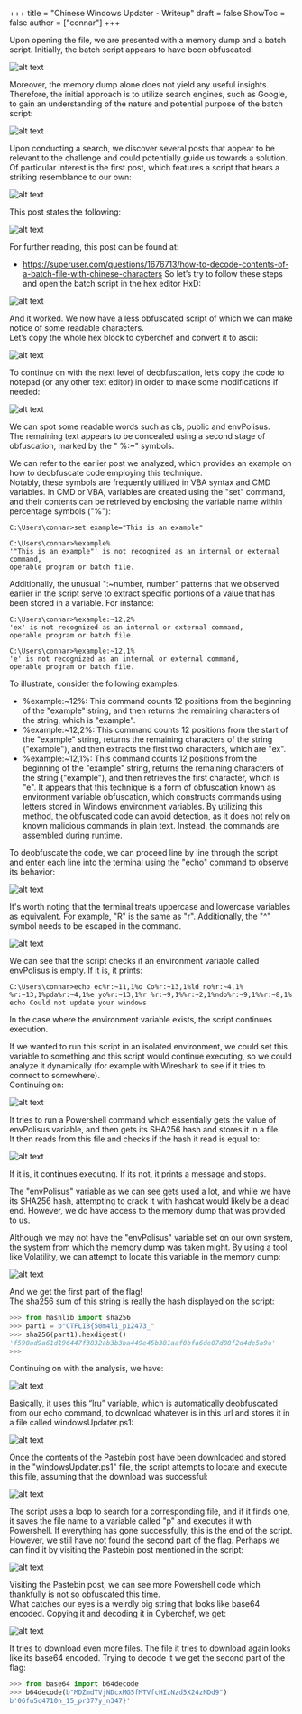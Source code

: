 +++
title = "Chinese Windows Updater - Writeup"
draft = false
ShowToc = false
author = ["connar"]
+++

Upon opening the file, we are presented with a memory dump and a batch script. Initially, the batch script appears to have been obfuscated:  

![alt text](/posts/writeups/ctflib/chinesewindowsupdater/cwu1.png)  

Moreover, the memory dump alone does not yield any useful insights.  
Therefore, the initial approach is to utilize search engines, such as Google, to gain an understanding of the nature and potential purpose of the batch script:  

![alt text](/posts/writeups/ctflib/chinesewindowsupdater/cwu2.png)  

Upon conducting a search, we discover several posts that appear to be relevant to the challenge and could potentially guide us towards a solution.  
Of particular interest is the first post, which features a script that bears a striking resemblance to our own:  

![alt text](/posts/writeups/ctflib/chinesewindowsupdater/cwu3.png)  

This post states the following:  

![alt text](/posts/writeups/ctflib/chinesewindowsupdater/cwu4.png)  

For further reading, this post can be found at:
- https://superuser.com/questions/1676713/how-to-decode-contents-of-a-batch-file-with-chinese-characters
So let’s try to follow these steps and open the batch script in the hex editor HxD:  

![alt text](/posts/writeups/ctflib/chinesewindowsupdater/cwu5.png)  

And it worked. We now have a less obfuscated script of which we can make notice of some readable characters.  
Let’s copy the whole hex block to cyberchef and convert it to ascii:  

![alt text](/posts/writeups/ctflib/chinesewindowsupdater/cwu6.png)  

To continue on with the next level of deobfuscation, let’s copy the code to notepad (or any other text editor) in order to make some modifications if needed:  

![alt text](/posts/writeups/ctflib/chinesewindowsupdater/cwu7.png)  

We can spot some readable words such as cls, public and envPolisus.  
The remaining text appears to be concealed using a second stage of obfuscation, marked by the " %:~" symbols.  

We can refer to the earlier post we analyzed, which provides an example on how to deobfuscate code employing this technique.  
Notably, these symbols are frequently utilized in VBA syntax and CMD variables. In CMD or VBA, variables are created using the "set" command, and their contents can be retrieved by enclosing the variable name within percentage symbols ("%"):  
```
C:\Users\connar>set example="This is an example"

C:\Users\connar>%example%
'"This is an example"' is not recognized as an internal or external command,
operable program or batch file.
```

Additionally, the unusual ":~number, number" patterns that we observed earlier in the script serve to extract specific portions of a value that has been stored in a variable. For instance:  
```
C:\Users\connar>%example:~12,2%
'ex' is not recognized as an internal or external command,
operable program or batch file.

C:\Users\connar>%example:~12,1%
'e' is not recognized as an internal or external command,
operable program or batch file.
```

To illustrate, consider the following examples:
- %example:~12%: This command counts 12 positions from the beginning of the "example" string, and then returns the remaining characters of the string, which is "example".
- %example:~12,2%: This command counts 12 positions from the start of the "example" string, returns the remaining characters of the string ("example"), and then extracts the first two characters, which are "ex".
- %example:~12,1%: This command counts 12 positions from the beginning of the "example" string, returns the remaining characters of the string ("example"), and then retrieves the first character, which is "e".
It appears that this technique is a form of obfuscation known as environment variable obfuscation, which constructs commands using letters stored in Windows environment variables. By utilizing this method, the obfuscated code can avoid detection, as it does not rely on known malicious commands in plain text. Instead, the commands are assembled during runtime.  

To deobfuscate the code, we can proceed line by line through the script and enter each line into the terminal using the "echo" command to observe its behavior:  

![alt text](/posts/writeups/ctflib/chinesewindowsupdater/cwu8.png)  

It's worth noting that the terminal treats uppercase and lowercase variables as equivalent. For example, "R" is the same as "r". Additionally, the "^" symbol needs to be escaped in the command.  

![alt text](/posts/writeups/ctflib/chinesewindowsupdater/cwu9.png)  

We can see that the script checks if an environment variable called envPolisus is empty. If it is, it prints:  
```
C:\Users\connar>echo ec%r:~11,1%o Co%r:~13,1%ld no%r:~4,1% %r:~13,1%pda%r:~4,1%e yo%r:~13,1%r %r:~9,1%%r:~2,1%ndo%r:~9,1%%r:~8,1%
echo Could not update your windows
```

In the case where the environment variable exists, the script continues execution.  

If we wanted to run this script in an isolated environment, we could set this variable to something and this script would continue executing, so we could analyze it dynamically (for example with Wireshark to see if it tries to connect to somewhere).  
Continuing on:  

![alt text](/posts/writeups/ctflib/chinesewindowsupdater/cwu10.png)  

It tries to run a Powershell command which essentially gets the value of envPolisus variable, and then gets its SHA256 hash and stores it in a file.  
It then reads from this file and checks if the hash it read is equal to:  

![alt text](/posts/writeups/ctflib/chinesewindowsupdater/cwu11.png)  

If it is, it continues executing. If its not, it prints a message and stops.  

The "envPolisus" variable as we can see gets used a lot, and while we have its SHA256 hash, attempting to crack it with hashcat would likely be a dead end. However, we do have access to the memory dump that was provided to us.  

Although we may not have the "envPolisus" variable set on our own system, the system from which the memory dump was taken might. By using a tool like Volatility, we can attempt to locate this variable in the memory dump:  

![alt text](/posts/writeups/ctflib/chinesewindowsupdater/cwu12.png)  

And we get the first part of the flag!  
The sha256 sum of this string is really the hash displayed on the script:  
```py
>>> from hashlib import sha256
>>> part1 = b"CTFLIB{50m4l1_p12473_"
>>> sha256(part1).hexdigest()
'f590ad9a61d196447f3832ab3b3ba449e45b381aaf0bfa6de07d08f2d4de5a9a'
>>>
```

Continuing on with the analysis, we have:  

![alt text](/posts/writeups/ctflib/chinesewindowsupdater/cwu13.png)  

Basically, it uses this “lru” variable, which is automatically deobfuscated from our echo command, to download whatever is in this url and stores it in a file called windowsUpdater.ps1:  

![alt text](/posts/writeups/ctflib/chinesewindowsupdater/cwu14.png)  

Once the contents of the Pastebin post have been downloaded and stored in the "windowsUpdater.ps1" file, the script attempts to locate and execute this file, assuming that the download was successful:  

![alt text](/posts/writeups/ctflib/chinesewindowsupdater/cwu15.png)  

The script uses a loop to search for a corresponding file, and if it finds one, it saves the file name to a variable called "p" and executes it with Powershell. If everything has gone successfully, this is the end of the script. However, we still have not found the second part of the flag. Perhaps we can find it by visiting the Pastebin post mentioned in the script:  

![alt text](/posts/writeups/ctflib/chinesewindowsupdater/cwu16.png)  

Visiting the Pastebin post, we can see more Powershell code which thankfully is not so obfuscated this time.  
What catches our eyes is a weirdly big string that looks like base64 encoded. Copying it and decoding it in Cyberchef, we get:  

![alt text](/posts/writeups/ctflib/chinesewindowsupdater/cwu17.png)  

It tries to download even more files. The file it tries to download again looks like its base64 encoded. Trying to decode it we get the second part of the flag:  
```py
>>> from base64 import b64decode
>>> b64decode(b"MDZmdTVjNDcxMG5fMTVfcHIzNzd5X24zNDd9")
b'06fu5c4710n_15_pr377y_n347}'
```
